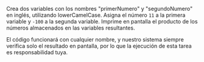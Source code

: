 
Crea dos variables con los nombres "primerNumero" y "segundoNumero" en inglés, utilizando lowerCamelCase. Asigna el número `11` a la primera variable y `-100` a la segunda variable. Imprime en pantalla el producto de los números almacenados en las variables resultantes.

El código funcionará con cualquier nombre, y nuestro sistema siempre verifica solo el resultado en pantalla, por lo que la ejecución de esta tarea es responsabilidad tuya.
